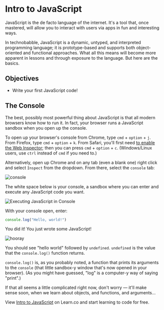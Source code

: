 # Intro to JavaScript

JavaScript is the de facto language of the internet. It's a tool that, once
mastered, will allow you to interact with users via apps in fun and
interesting ways.

In technobabble, JavaScript is a dynamic, untyped, and interpreted programming
language; it is prototype-based and supports both object-oriented and functional
approaches. What all this means will become more apparent in lessons and through
exposure to the language. But here are the basics.

## Objectives
+ Write your first JavaScript code!

## The Console

The best, possibly most powerful thing about JavaScript is that all modern
browsers know how to run it. In fact, your browser runs a JavaScript sandbox
when you open up the console.

To open up your browser's console from Chrome, type `cmd` + `option` + `j`.
From Firefox, type `cmd` + `option` + `k`. From Safari, you'll first need
[to enable the Web Inspector](https://developer.apple.com/library/mac/documentation/AppleApplications/Conceptual/Safari_Developer_Guide/GettingStarted/GettingStarted.html);
then you can press `cmd` + `option` + `c`. (Windows/Linux users, use `ctrl`
instead of `cmd` if you need to.)

Alternatively, open up Chrome and on any tab (even a blank one) right click and
select `Inspect` from the dropdown. From there, select the `console` tab:

![console](https://s3.amazonaws.com/learn-verified/console.png)

The white space below is your console, a sandbox where you can enter and execute
any JavaScript code you want.

![Executing JavaScript in Console](https://s3.amazonaws.com/learn-verified/exectuing-js-in-console.png)

With your console open, enter:

```javascript
console.log("Hello, world!")
```

You did it! You just wrote some JavaScript!

![hooray](http://i.giphy.com/3ornk5Sou1XMaL44bS.gif)

You should see "hello world" followed by `undefined`. `undefined` is the value
that the `console.log()` function returns.

`console.log()` is, as you probably noted, a function that prints its arguments
to the `console` (that little sandbox-y window that's now opened in your
browser). (As you might have guessed, "log" is a computer-y way of saying
"print".)

If that all seems a little complicated right now, don't worry — it'll make sense
soon, when we learn about objects, and functions, and arguments...

<p data-visibility='hidden'>View <a href='https://learn.co/lessons/js-basics-readme' title='Intro to JavaScript'>Intro to JavaScript</a> on Learn.co and start learning to code for free.</p>
